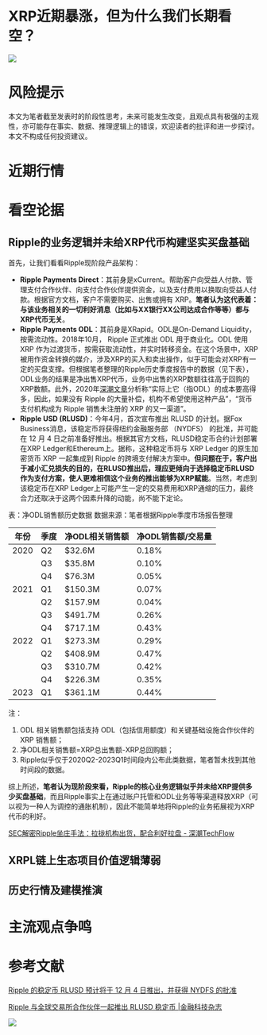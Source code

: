 # XRP近期暴涨，但为什么我们长期看空？

![](https://cdn.jsdelivr.net/gh/zey9991/mdpic/LYS%20Lab%E4%BB%8B%E7%BB%8D%E5%88%9D%E7%A8%BF_00.png)

# 风险提示

本文为笔者截至发表时的阶段性思考，未来可能发生改变，且观点具有极强的主观性，亦可能存在事实、数据、推理逻辑上的错误，欢迎读者的批评和进一步探讨。本文不构成任何投资建议。

# 近期行情



# 看空论据

## Ripple的业务逻辑并未给XRP代币构建坚实买盘基础

首先，让我们看看Ripple现阶段产品架构：

- **Ripple Payments Direct**：其前身是xCurrent。帮助客户向受益人付款、管理支付合作伙伴、向支付合作伙伴提供资金，以及支付费用以换取向受益人付款。根据官方文档，客户不需要购买、出售或拥有 XRP。**笔者认为这代表着：与该业务相关的一切利好消息（比如与XX银行XX公司达成合作等等）都与XRP代币无关**。
- **Ripple Payments ODL**：其前身是XRapid。ODL是On-Demand Liquidity，按需流动性。2018年10月， Ripple 正式推出 ODL 用于商业化。ODL 使用 XRP 作为过渡货币，按需获取流动性，并实时转移资金。在这个场景中，XRP被用作资金转换的媒介，涉及XRP的买入和卖出操作，似乎可能会对XRP有一定的买盘支撑。但根据笔者整理的Ripple历史季度报告中的数据（见下表），ODL业务的结果是净出售XRP代币，业务中出售的XRP数额往往高于回购的XRP数额。此外，2020年[深潮文章](https://www.techflowpost.com/article/detail_9541.html)分析称“实际上它（指ODL）的成本要高得多，因此，如果没有 Ripple 的大量补偿，机构不希望使用这种产品”，“货币支付机构成为 Ripple 销售未注册的 XRP 的又一渠道”。
- **Ripple USD (RLUSD)**：今年4月，首次宣布推出 RLUSD 的计划。据Fox Business消息，该稳定币将获得纽约金融服务部 （NYDFS） 的批准，并可能在 12 月 4 日之前准备好推出。根据其官方文档，RLUSD稳定币合约计划部署在XRP Ledger和Ethereum上。据称，这种稳定币将与 XRP Ledger 的原生加密货币 XRP 一起集成到 Ripple 的跨境支付解决方案中。**但问题在于，客户出于减小汇兑损失的目的，在RLUSD推出后，理应更倾向于选择稳定币RLUSD作为支付方案，使人更难相信这个业务的推出能够为XRP赋能**。当然，考虑到该稳定币在XRP Ledger上可能产生一定的交易费用和XRP通缩的压力，最终合力还取决于这两个因素升降的动能，尚不能下定论。

表：净ODL销售额历史数据 数据来源：笔者根据Ripple季度市场报告整理

| 年份 | 季度 | 净ODL相关销售额 | 净ODL销售额/交易量 |
| ---- | ---- | --------------- | ------------------ |
| 2020 | Q2   | $32.6M          | 0.18%              |
|      | Q3   | $35.8M          | 0.10%              |
|      | Q4   | $76.3M          | 0.05%              |
| 2021 | Q1   | $150.3M         | 0.07%              |
|      | Q2   | $157.9M         | 0.04%              |
|      | Q3   | $491.7M         | 0.26%              |
|      | Q4   | $717.1M         | 0.43%              |
| 2022 | Q1   | $273.3M         | 0.29%              |
|      | Q2   | $408.9M         | 0.47%              |
|      | Q3   | $310.7M         | 0.42%              |
|      | Q4   | $226.3M         | 0.35%              |
| 2023 | Q1   | $361.1M         | 0.44%              |

注：

1. ODL 相关销售额包括支持 ODL（包括信用额度）和关键基础设施合作伙伴的 XRP 销售额；
2. 净ODL相关销售额=XRP总出售额-XRP总回购额；
3. Ripple似乎仅于2020Q2-2023Q1时间段内公布此类数据，笔者暂未找到其他时间段的数据。

综上所述，**笔者认为现阶段来看，Ripple的核心业务逻辑似乎并未给XRP提供多少买盘基础**，而且Ripple事实上在通过账户托管和ODL业务等等渠道释放XRP（可以视为一种人为调控的通胀机制），因此不能简单地将Ripple的业务拓展视为XRP代币的利好。

[SEC解密Ripple坐庄手法：拉拢机构出货，配合利好拉盘 - 深潮TechFlow](https://www.techflowpost.com/article/detail_9541.html)

## XRPL链上生态项目价值逻辑薄弱



## 历史行情及建模推演







# 主流观点争鸣



# 参考文献

[Ripple 的稳定币 RLUSD 预计将于 12 月 4 日推出，并获得 NYDFS 的批准](https://cryptoslate.com/ripples-stablecoin-rlusd-expected-to-launch-on-dec-4-with-nydfs-approval/)

[Ripple 与全球交易所合作伙伴一起推出 RLUSD 稳定币 |金融科技杂志](https://fintechmagazine.com/articles/ripple-unveils-rlusd-stablecoin-with-exchange-partners)

![](https://cdn.jsdelivr.net/gh/zey9991/mdpic/LYS%20Lab%E4%BB%8B%E7%BB%8D%E5%88%9D%E7%A8%BF_09.png)